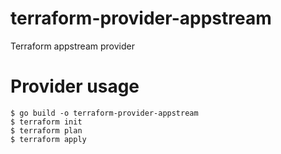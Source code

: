 # terraform-provider-appstream
Terraform appstream provider

# Provider usage

```
$ go build -o terraform-provider-appstream
$ terraform init
$ terraform plan
$ terraform apply
```